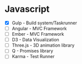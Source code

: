 Javascript
=================

- [x] Gulp - Build system/Taskrunner
- [ ] Angular - MVC Framework
- [ ] Ember - MVC Framework
- [ ] D3 - Data Visualization
- [ ] Three.js - 3D animation library
- [ ] Q - Promises library
- [ ] Karma - Test Runner